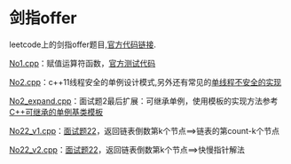 # 剑指offer
leetcode上的剑指offer题目,[官方代码链接](https://github.com/zhedahht/CodingInterviewChinese2).

[No1.cpp](https://github.com/Vae1997/Review-Coding/blob/master/Coding/leetcode/offer/No1.cpp)：赋值运算符函数，[官方测试代码](https://github.com/zhedahht/CodingInterviewChinese2/blob/master/01_AssignmentOperator/AssignmentOperator.cpp)

[No2.cpp](https://github.com/Vae1997/Review-Coding/blob/master/Review/C%2B%2B/singletonC11.cpp)：c++11线程安全的单例设计模式,另外还有常见的[单线程不安全的实现](https://github.com/Vae1997/Review-Coding/blob/master/Review/C%2B%2B/singleton.cpp)

[No2_expand.cpp](https://github.com/Vae1997/Review-Coding/blob/master/Coding/leetcode/offer/No2_expand.cpp)：面试题2最后扩展：可继承单例，使用模板的实现方法参考[C++可继承的单例基类模板](https://www.cnblogs.com/sunchaothu/p/10353507.html)

[No22_v1.cpp](https://github.com/Vae1997/Review-Coding/blob/master/Coding/leetcode/offer/No22_v1.cpp)：[面试题22](https://leetcode-cn.com/problems/lian-biao-zhong-dao-shu-di-kge-jie-dian-lcof/)，返回链表倒数第k个节点==>链表的第count-k个节点

[No22_v2.cpp](https://github.com/Vae1997/Review-Coding/blob/master/Coding/leetcode/offer/No22_v2.cpp)：[面试题22](https://leetcode-cn.com/problems/lian-biao-zhong-dao-shu-di-kge-jie-dian-lcof/)，返回链表倒数第k个节点==>快慢指针解法
